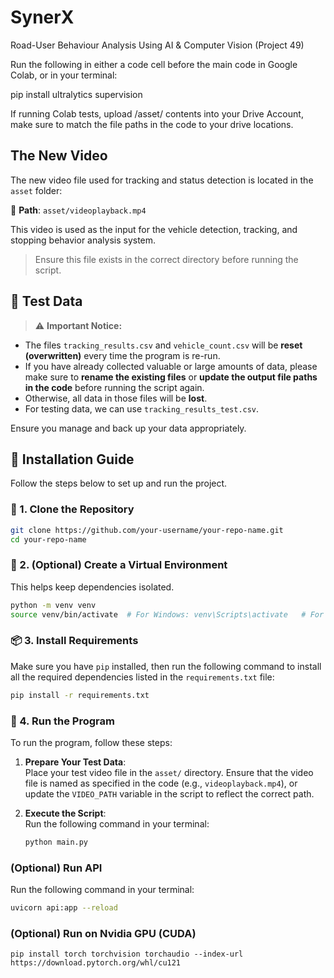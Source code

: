 # SynerX

Road-User Behaviour Analysis Using AI &amp; Computer Vision (Project 49)

Run the following in either a code cell before the main code in Google Colab, or in your terminal:

pip install ultralytics supervision

If running Colab tests, upload /asset/ contents into your Drive Account, make sure to match the file paths in the code to your drive locations.

## The New Video

The new video file used for tracking and status detection is located in the `asset` folder:

📁 **Path**: `asset/videoplayback.mp4`

This video is used as the input for the vehicle detection, tracking, and stopping behavior analysis system.

> Ensure this file exists in the correct directory before running the script.

## 📁 Test Data

> ⚠️ **Important Notice:**

- The files `tracking_results.csv` and `vehicle_count.csv` will be **reset (overwritten)** every time the program is re-run.
- If you have already collected valuable or large amounts of data, please make sure to **rename the existing files** or **update the output file paths in the code** before running the script again.
- Otherwise, all data in those files will be **lost**.
- For testing data, we can use `tracking_results_test.csv`.

Ensure you manage and back up your data appropriately.

## 🚀 Installation Guide

Follow the steps below to set up and run the project.

### 📁 1. Clone the Repository

```bash
git clone https://github.com/your-username/your-repo-name.git
cd your-repo-name
```

### 🧪 2. (Optional) Create a Virtual Environment

This helps keep dependencies isolated.

```bash
python -m venv venv
source venv/bin/activate  # For Windows: venv\Scripts\activate   # For Windows using CMD: venv\Scripts\activate.bat
```

### 📦 3. Install Requirements

Make sure you have `pip` installed, then run the following command to install all the required dependencies listed in the `requirements.txt` file:

```bash
pip install -r requirements.txt
```

### 🎥 4. Run the Program

To run the program, follow these steps:

1. **Prepare Your Test Data**:  
   Place your test video file in the `asset/` directory. Ensure that the video file is named as specified in the code (e.g., `videoplayback.mp4`), or update the `VIDEO_PATH` variable in the script to reflect the correct path.

2. **Execute the Script**:  
   Run the following command in your terminal:

   ```bash
   python main.py
   ```
### (Optional) Run API

   Run the following command in your terminal:
   
   ```bash
   uvicorn api:app --reload
   ```

### (Optional) Run on Nvidia GPU (CUDA)

```pip install torch torchvision torchaudio --index-url https://download.pytorch.org/whl/cu121 ```
